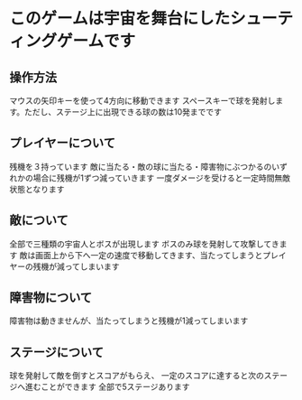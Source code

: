 # このゲームは宇宙を舞台にしたシューティングゲームです
## 操作方法
マウスの矢印キーを使って4方向に移動できます
スペースキーで球を発射します。ただし、ステージ上に出現できる球の数は10発までです
## プレイヤーについて
残機を３持っています
敵に当たる・敵の球に当たる・障害物にぶつかるのいずれかの場合に残機が1ずつ減っていきます
一度ダメージを受けると一定時間無敵状態となります
## 敵について
全部で三種類の宇宙人とボスが出現します
ボスのみ球を発射して攻撃してきます
敵は画面上から下へ一定の速度で移動してきます、当たってしまうとプレイヤーの残機が減ってしまいます
## 障害物について
障害物は動きませんが、当たってしまうと残機が1減ってしまいます
## ステージについて
球を発射して敵を倒すとスコアがもらえ、
一定のスコアに達すると次のステージへ進むことができます
全部で5ステージあります



